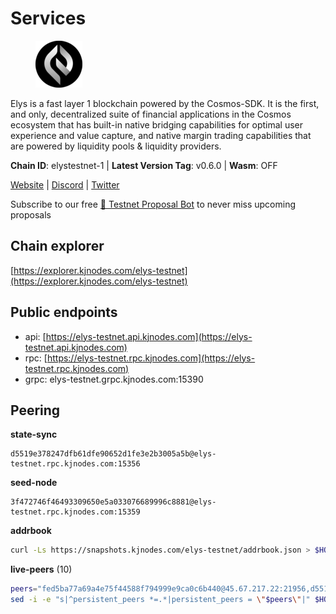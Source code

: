 # Services

<figure><img src="https://raw.githubusercontent.com/kj89/cosmos-images/main/logos/elys.png" alt=""><figcaption></figcaption></figure>

Elys is a fast layer 1 blockchain powered by the Cosmos-SDK.  It is the first, and only, decentralized suite of financial  applications in the Cosmos ecosystem that has built-in native  bridging capabilities for optimal user experience and value  capture, and native margin trading capabilities that are  powered by liquidity pools & liquidity providers.

**Chain ID**: elystestnet-1 | **Latest Version Tag**: v0.6.0 | **Wasm**: OFF

[Website](https://elys.network) | [Discord](https://discord.gg/R9Gr6Vh7vC) | [Twitter](https://twitter.com/elys_network)



Subscribe to our free [🤖 Testnet Proposal Bot](https://t.me/kjnodes_testnet_proposal_bot) to never miss upcoming proposals


## Chain explorer
[https://explorer.kjnodes.com/elys-testnet](https://explorer.kjnodes.com/elys-testnet)

## Public endpoints

* api: [https://elys-testnet.api.kjnodes.com](https://elys-testnet.api.kjnodes.com)
* rpc: [https://elys-testnet.rpc.kjnodes.com](https://elys-testnet.rpc.kjnodes.com)
* grpc: elys-testnet.grpc.kjnodes.com:15390

## Peering

**state-sync**

```text
d5519e378247dfb61dfe90652d1fe3e2b3005a5b@elys-testnet.rpc.kjnodes.com:15356
```

**seed-node**

```text
3f472746f46493309650e5a033076689996c8881@elys-testnet.rpc.kjnodes.com:15359
```

**addrbook**
```bash
curl -Ls https://snapshots.kjnodes.com/elys-testnet/addrbook.json > $HOME/.elys/config/addrbook.json
```

**live-peers** (10)
```bash
peers="fed5ba77a69a4e75f44588f794999e9ca0c6b440@45.67.217.22:21956,d5519e378247dfb61dfe90652d1fe3e2b3005a5b@65.109.68.190:15356,d907ce9285951a2a063789df2f6bd4cc86b33d53@142.132.155.178:16656,e27c08c6159ebe0fb6293336ee51e68c35fe2102@31.220.84.183:60756,fc5a323a8c57393e84902e832a75f15bd0b898b2@84.46.242.124:53656,86987eeff225699e67a6543de3622b8a986cce28@91.183.62.162:26656,d3235fc7392c1f789ce8d3176b44a378a110b99c@195.3.223.26:26656,609c64cc50fb4ebbe7cae3347545d3950ea2c018@65.108.195.29:23656,c67026e855a3ed0cb04f35445a9af48e6c5ae323@95.216.190.39:22656,a81a21bcee82aedbf2f731b7ba26ee8dca2c61d6@54.38.193.93:26676"
sed -i -e "s|^persistent_peers *=.*|persistent_peers = \"$peers\"|" $HOME/.elys/config/config.toml
```
